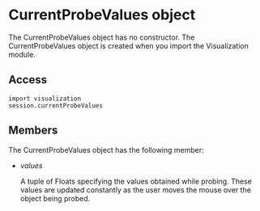 # CurrentProbeValues object

The CurrentProbeValues object has no constructor. The CurrentProbeValues object is created when you import the Visualization module.

## Access

```
import visualization
session.currentProbeValues
```

## Members

The CurrentProbeValues object has the following member:

- *values*

  A tuple of Floats specifying the values obtained while probing. These values are updated constantly as the user moves the mouse over the object being probed.
